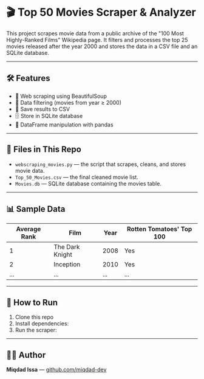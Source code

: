 # 🎬 Top 50 Movies Scraper & Analyzer

This project scrapes movie data from a public archive of the "100 Most Highly-Ranked Films" Wikipedia page. It filters and processes the top 25 movies released after the year 2000 and stores the data in a CSV file and an SQLite database.

---

## 🛠 Features

- 🔎 Web scraping using BeautifulSoup
- 🧹 Data filtering (movies from year ≥ 2000)
- 📄 Save results to CSV
- 🗄 Store in SQLite database
- 🧠 DataFrame manipulation with pandas

---

## 📂 Files in This Repo

- `webscraping_movies.py` — the script that scrapes, cleans, and stores movie data.
- `Top_50_Movies.csv` — the final cleaned movie list.
- `Movies.db` — SQLite database containing the movies table.

---

## 📊 Sample Data

| Average Rank | Film                    | Year | Rotten Tomatoes' Top 100 |
|--------------|-------------------------|------|---------------------------|
| 1            | The Dark Knight         | 2008 | Yes                       |
| 2            | Inception               | 2010 | Yes                       |
| ...          | ...                     | ...  | ...                       |

---

## 🚀 How to Run

1. Clone this repo
2. Install dependencies:
3. Run the scraper:

---

## 👨‍💻 Author

**Miqdad Issa** — [github.com/miqdad-dev](https://github.com/miqdad-dev)
